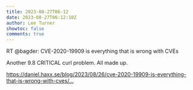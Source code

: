 ```yaml
---
title: 2023-08-27T06-12
date: 2023-08-27T06:12:10Z
author: Lee Turner
showtoc: false
comments: true
---
```


RT @bagder: CVE-2020-19909 is everything that is wrong with CVEs 

Another 9.8 CRITICAL curl problem. All made up.

https://daniel.haxx.se/blog/2023/08/26/cve-2020-19909-is-everything-that-is-wrong-with-cves/…

